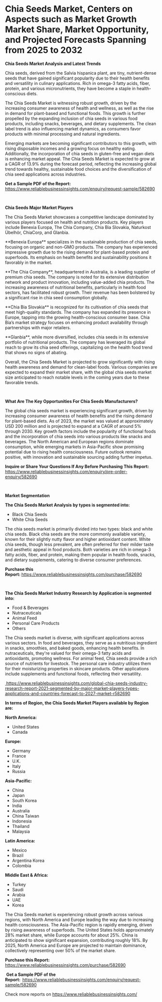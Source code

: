 <p><h1>Chia Seeds Market, Centers on Aspects such as Market Growth Market Share, Market Opportunity, and Projected Forecasts Spanning from 2025 to 2032</h1></p><p><strong>Chia Seeds Market Analysis and Latest Trends</strong></p>
<p><p>Chia seeds, derived from the Salvia hispanica plant, are tiny, nutrient-dense seeds that have gained significant popularity due to their health benefits and versatility in culinary applications. Rich in omega-3 fatty acids, fiber, protein, and various micronutrients, they have become a staple in health-conscious diets.</p><p>The Chia Seeds Market is witnessing robust growth, driven by the increasing consumer awareness of health and wellness, as well as the rise in demand for plant-based and functional foods. This growth is further propelled by the expanding inclusion of chia seeds in various food products, including snacks, beverages, and dietary supplements. The clean label trend is also influencing market dynamics, as consumers favor products with minimal processing and natural ingredients.</p><p>Emerging markets are becoming significant contributors to this growth, with rising disposable incomes and a growing focus on healthy eating. Additionally, the incorporation of chia seeds in gluten-free and vegan diets is enhancing market appeal. The Chia Seeds Market is expected to grow at a CAGR of 13.9% during the forecast period, reflecting the increasing global trend towards healthy, sustainable food choices and the diversification of chia seed applications across industries.</p></p>
<p><strong>Get a Sample PDF of the Report:&nbsp;</strong> <a href="https://www.reliablebusinessinsights.com/enquiry/request-sample/582690?utm_campaign=3325&utm_medium=2&utm_source=Github&utm_content=ia&utm_term=23032025&utm_id=chia-seeds">https://www.reliablebusinessinsights.com/enquiry/request-sample/582690</a></p>
<p>&nbsp;</p>
<p><strong>Chia Seeds Major Market Players</strong></p>
<p><p>The Chia Seeds Market showcases a competitive landscape dominated by various players focused on health and nutrition products. Key players include Benexia Europa, The Chia Company, Chia Bia Slovakia, Naturkost Übelhör, ChiaCorp, and Glanbia.</p><p>**Benexia Europa** specializes in the sustainable production of chia seeds, focusing on organic and non-GMO products. The company has experienced impressive growth due to the rising demand for plant-based protein and superfoods. Its emphasis on health benefits and sustainability positions it favorably in the market.</p><p>**The Chia Company**, headquartered in Australia, is a leading supplier of premium chia seeds. The company is noted for its extensive distribution network and product innovation, including value-added chia products. The increasing awareness of nutritional benefits, particularly in health food sectors, has facilitated robust growth. Their revenue has been bolstered by a significant rise in chia seed consumption globally.</p><p>**Chia Bia Slovakia** is recognized for its cultivation of chia seeds that meet high-quality standards. The company has expanded its presence in Europe, tapping into the growing health-conscious consumer base. Chia Bia’s market strategy focuses on enhancing product availability through partnerships with major retailers.</p><p>**Glanbia**, while more diversified, includes chia seeds in its extensive portfolio of nutritional products. The company has leveraged its global reach to grow its chia seed offerings, capitalizing on the health food trend that shows no signs of abating.</p><p>Overall, the Chia Seeds Market is projected to grow significantly with rising health awareness and demand for clean-label foods. Various companies are expected to expand their market share, with the global chia seeds market size anticipated to reach notable levels in the coming years due to these favorable trends.</p></p>
<p>&nbsp;</p>
<p><strong>What Are The Key Opportunities For Chia Seeds Manufacturers?</strong></p>
<p><p>The global chia seeds market is experiencing significant growth, driven by increasing consumer awareness of health benefits and the rising demand for plant-based diets. As of 2023, the market was valued at approximately USD 200 million and is projected to expand at a CAGR of around 5% through 2030. Key growth factors include the popularity of functional foods and the incorporation of chia seeds into various products like snacks and beverages. The North American and European regions dominate consumption, while emerging markets in Asia-Pacific show promising potential due to rising health consciousness. Future outlook remains positive, with innovation and sustainable sourcing adding further impetus.</p></p>
<p><strong>Inquire or Share Your Questions If Any Before Purchasing This Report:</strong> <a href="https://www.reliablebusinessinsights.com/enquiry/pre-order-enquiry/582690?utm_campaign=3325&utm_medium=2&utm_source=Github&utm_content=ia&utm_term=23032025&utm_id=chia-seeds">https://www.reliablebusinessinsights.com/enquiry/pre-order-enquiry/582690</a></p>
<p>&nbsp;</p>
<p><strong>Market Segmentation</strong></p>
<p><strong>The Chia Seeds Market Analysis by types is segmented into:</strong></p>
<p><ul><li>Black Chia Seeds</li><li>White Chia Seeds</li></ul></p>
<p><p>The chia seeds market is primarily divided into two types: black and white chia seeds. Black chia seeds are the more commonly available variety, known for their slightly nutty flavor and higher antioxidant content. White chia seeds, though less prevalent, are often preferred for their milder taste and aesthetic appeal in food products. Both varieties are rich in omega-3 fatty acids, fiber, and protein, making them popular in health foods, snacks, and dietary supplements, catering to diverse consumer preferences.</p></p>
<p><strong>Purchase this Report:&nbsp;</strong><a href="https://www.reliablebusinessinsights.com/purchase/582690?utm_campaign=3325&utm_medium=2&utm_source=Github&utm_content=ia&utm_term=23032025&utm_id=chia-seeds">https://www.reliablebusinessinsights.com/purchase/582690</a></p>
<p>&nbsp;</p>
<p><strong>The Chia Seeds Market Industry Research by Application is segmented into:</strong></p>
<p><ul><li>Food & Beverages</li><li>Nutraceuticals</li><li>Animal Feed</li><li>Personal Care Products</li><li>Others</li></ul></p>
<p><p>The Chia seeds market is diverse, with significant applications across various sectors. In food and beverages, they serve as a nutritious ingredient in snacks, smoothies, and baked goods, enhancing health benefits. In nutraceuticals, they're valued for their omega-3 fatty acids and antioxidants, promoting wellness. For animal feed, Chia seeds provide a rich source of nutrients for livestock. The personal care industry utilizes them for their moisturizing properties in skincare products. Other applications include supplements and functional foods, reflecting their versatility.</p></p>
<p><a href="https://www.reliablebusinessinsights.com/global-chia-seeds-industry-research-report-2021-segmented-by-major-market-players-types-applications-and-countries-forecast-to-2027-market-r582690?utm_campaign=3325&utm_medium=2&utm_source=Github&utm_content=ia&utm_term=23032025&utm_id=chia-seeds">&nbsp;https://www.reliablebusinessinsights.com/global-chia-seeds-industry-research-report-2021-segmented-by-major-market-players-types-applications-and-countries-forecast-to-2027-market-r582690</a></p>
<p><strong>In terms of Region, the Chia Seeds Market Players available by Region are:</strong></p>
<p>
    <p> <strong> North America: </strong>
        <ul>
            <li>United States</li>
            <li>Canada</li>
        </ul>
        </p> 
    <p> <strong> Europe: </strong>
        <ul>
            <li>Germany</li>
            <li>France</li>
            <li>U.K.</li>
            <li>Italy</li>
            <li>Russia</li>
        </ul>
        </p> 
    <p> <strong> Asia-Pacific: </strong>
        <ul>
            <li>China</li>
            <li>Japan</li>
            <li>South Korea</li>
            <li>India</li>
            <li>Australia</li>
            <li>China Taiwan</li>
            <li>Indonesia</li>
            <li>Thailand</li>
            <li>Malaysia</li>
        </ul>
        </p> 
    <p> <strong> Latin America: </strong>
        <ul>
            <li>Mexico</li>
            <li>Brazil</li>
            <li>Argentina Korea</li>
            <li>Colombia</li>
        </ul>
        </p> 
    <p> <strong> Middle East & Africa: </strong>
        <ul>
            <li>Turkey</li>
            <li>Saudi</li>
            <li>Arabia</li>
            <li>UAE</li>
            <li>Korea</li>
        </ul>
    </p>
    </p>
<p><p>The Chia Seeds market is experiencing robust growth across various regions, with North America and Europe leading the way due to increasing health consciousness. The Asia-Pacific region is rapidly emerging, driven by rising awareness of superfoods. The United States holds approximately 28% market share, while Europe accounts for about 25%. China is anticipated to show significant expansion, contributing roughly 18%. By 2025, North America and Europe are projected to maintain dominance, collectively representing over 50% of the market share.</p></p>
<p><strong>Purchase this Report: </strong><a href="https://www.reliablebusinessinsights.com/purchase/582690?utm_campaign=3325&utm_medium=2&utm_source=Github&utm_content=ia&utm_term=23032025&utm_id=chia-seeds">https://www.reliablebusinessinsights.com/purchase/582690</a></p>
<p>&nbsp;<strong>Get a Sample PDF of the Report:&nbsp;&nbsp;</strong><a href="https://www.reliablebusinessinsights.com/enquiry/request-sample/582690?utm_campaign=3325&utm_medium=2&utm_source=Github&utm_content=ia&utm_term=23032025&utm_id=chia-seeds">https://www.reliablebusinessinsights.com/enquiry/request-sample/582690</a></p>
<p><strong></strong></p>
<p>Check more reports on <a href="https://www.reliablebusinessinsights.com/?utm_campaign=3325&utm_medium=2&utm_source=Github&utm_content=ia&utm_term=23032025&utm_id=chia-seeds">https://www.reliablebusinessinsights.com/</a></p>